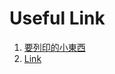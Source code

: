 # Useful Link
1. [要列印的小東西](https://drive.google.com/drive/folders/1lgdNyuA8oQb6lUUN0zMSO536kHWE23qs)
2. [Link](https://gappnthuedutw-my.sharepoint.com/:u:/g/personal/unimaybe4_gapp_nthu_edu_tw/EQS4lawfvDZGiJY01H01OxUBrEB8o167kOghFFUutnARQA?e=UbSYrY)
